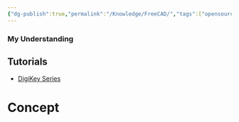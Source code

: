 ```yaml
---
{"dg-publish":true,"permalink":"/Knowledge/FreeCAD/","tags":["opensource/software"]}
---
```


### My Understanding
 


## Tutorials
- [DigiKey Series](https://www.youtube.com/playlist?list=PLEBQazB0HUyTQkRkbD02DZqnlV6oBMhHB) 


# Concept

